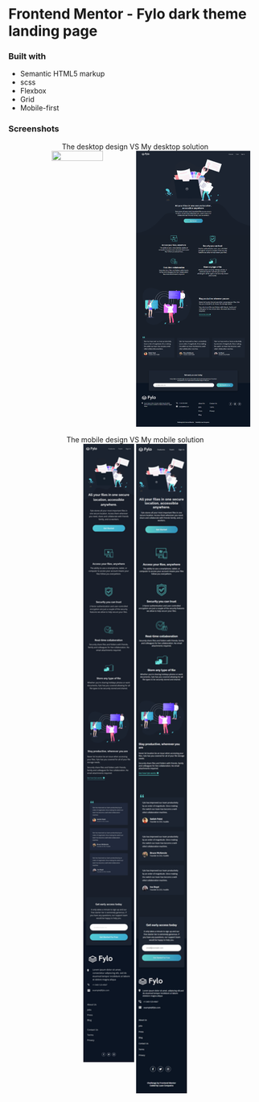 # Frontend Mentor - Fylo dark theme landing page

### Built with

- Semantic HTML5 markup
- scss
- Flexbox
- Grid
- Mobile-first

### Screenshots

<div align="center">
The desktop design VS My desktop solution<br>
<a href="design/desktop.jpg" target="_blank"><img src="design/desktop.jpg" width="45%" height="60%"/></a> 
<a href="solution-screenshots/desktop.png" target="_blank"><img src="solution-screenshots/desktop.png" width="45%" height="60%" align="top"/></a>
</div>

<br>

<div align="center">
The mobile design VS My mobile solution<br>
<a href="src/design/mobile-design" target="_blank"><img src="src/design/mobile-design.jpg" width="20%" height="20%"/></a>
<a href="solution-screenshots/desktop.png" target="_blank"><img src="solution-screenshots/mobile.png" width="20%" height="20%" align="top"/></a>
</div>